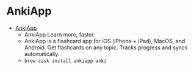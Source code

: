 # AnkiApp
- [AnkiApp](https://www.ankiapp.com/)
  -  AnkiApp Learn more, faster.
  - AnkiApp is a flashcard app for iOS (iPhone + iPad), MacOS, and Android. Get flashcards on any topic. Tracks progress and syncs automatically.
  - `brew cask install ankiapp-anki`
